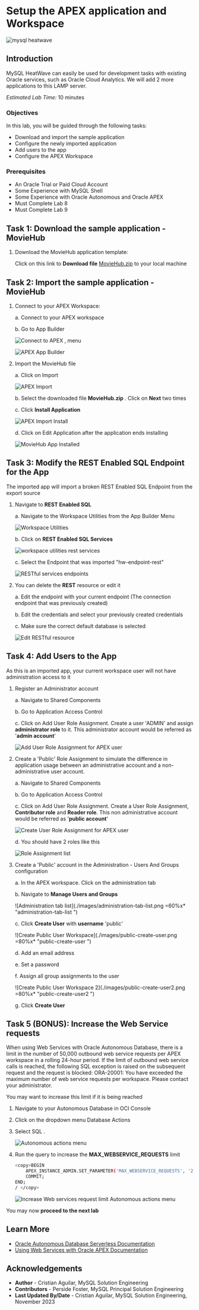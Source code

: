 # Setup the APEX application and Workspace

![mysql heatwave](./images/mysql-heatwave-logo.jpg "mysql heatwave")

## Introduction

MySQL HeatWave can easily be used for development tasks with existing Oracle services, such as Oracle Cloud Analytics. We will add 2 more applications to this LAMP server.


_Estimated Lab Time:_ 10 minutes

### Objectives

In this lab, you will be guided through the following tasks:

- Download and import the sample application
- Configure the newly imported application
- Add users to the app
- Configure the APEX Workspace

### Prerequisites

- An Oracle Trial or Paid Cloud Account
- Some Experience with MySQL Shell
- Some Experience with Oracle Autonomous and Oracle APEX
- Must Complete Lab 8
- Must Complete Lab 9

## Task 1: Download the sample application - MovieHub

1. Download the MovieHub application template:

    Click on this link to **Download file** [MovieHub.zip](https://objectstorage.us-phoenix-1.oraclecloud.com/p/p_59Wj-TSoegriKLewLSQEC3T7IBIkCllrs5ztNZ5TDvtbLGSu2RR4pH6u8oQ8J6/n/idazzjlcjqzj/b/bucket-images/o/MovieHub_V2.zip) to your local machine

## Task 2: Import the sample application - MovieHub

1. Connect to your APEX Workspace:

    a. Connect to your APEX workspace

    b. Go to App Builder

    ![Connect to APEX , menu](./images/apex-workpace-menu.png "apex-workpace-menu ")

    ![APEX App Builder](./images/apex-app-builder.png "apex-app-builder ")

2. Import the MovieHub file

    a. Click on Import

    ![APEX Import](./images/apex-import-moviehub.png "apex-import-moviehub ")

    b. Select the downloaded file **MovieHub.zip** . Click on **Next** two times

    c. Click **Install Application**

    ![APEX Import Install](./images/apex-import-install-moviehub.png "apex-import-install-moviehub ")

    d. Click on Edit Application after the application ends installing

    ![MovieHub App Installed](./images/apex-app-installed.png "apex-app-installed ")

## Task 3: Modify the REST Enabled SQL Endpoint for the App

The imported app will import a broken REST Enabled SQL Endpoint from the export source

1. Navigate to **REST Enabled SQL**

    a. Navigate to the Workspace Utilities from the App Builder Menu

    ![Workspace Utilities](./images/apex-menu-workspace-utilities.png "apex-menu-workspace-utilities ")

    b. Click on **REST Enabled SQL Services**

    ![workspace utilities rest services](./images/workspace-utilities-rest-services.png "workspace-utilities-rest-services ")

    c. Select the Endpoint that was imported "hw-endpoint-rest"

    ![RESTful services endpoints](./images/restful-services-endpoints-menu.png "restful-services-endpoints-menu ")

2. You can delete the **REST** resource or edit it

    a. Edit the endpoint with your current endpoint (The connection endpoint that was previously created)

    b. Edit the credentials and select your previously created credentials

    c. Make sure the correct default database is selected

    ![Edit RESTful resource](./images/restful-resource-edit.png "restful-resource-edit ")

## Task 4: Add Users to the App

As this is an imported app, your current workspace user will not have administration access to it

1. Register an Administrator account

    a. Navigate to Shared Components

    b. Go to Application Access Control

    c. Click on Add User Role Assignment. Create a user 'ADMIN' and assign **administrator role** to it. This administrator account would be referred as '**admin account**'

    ![Add User Role Assignment for APEX user](./images/apex-add-role-assignment.png "apex-add-role-assignment ")

2. Create a 'Public' Role Assignment to simulate the difference in application usage between an administrative account and a non-administrative user account.

    a. Navigate to Shared Components

    b. Go to Application Access Control

    c. Click on Add User Role Assignment. Create a User Role Assignment, **Contributor role** and **Reader role**. This non administrative account would be referred as '**public account**'

    ![Create User Role Assignment for APEX user](./images/apex-create-role-assignment-public.png "apex-create-role-assignment-public ")

    d. You should have 2 roles like this

    ![Role Assignment list](./images/apex-role-assignments-list.png "apex-role-assignments-list ")

3. Create a 'Public' account in the Administration - Users And Groups configuration

    a. In the APEX workspace. Click on the administration tab

    b. Navigate to **Manage Users and Groups**

    ![Administration tab list](./images/administration-tab-list.png =60%x* "administration-tab-list ")

    c. Click **Create User** with **username** 'public'

    ![Create Public User Workspace](./images/public-create-user.png =80%x* "public-create-user ")

    d. Add an email address

    e. Set a password

    f. Assign all group assignments to the user

    ![Create Public User Workspace 2](./images/public-create-user2.png =80%x* "public-create-user2 ")

    g. Click **Create User**

## Task 5 (BONUS): Increase the Web Service requests

When using Web Services with Oracle Autonomous Database, there is a limit in the number of 50,000 outbound web service requests per APEX workspace in a rolling 24-hour period. If the limit of outbound web service calls is reached, the following SQL exception is raised on the subsequent request and the request is blocked:
ORA-20001: You have exceeded the maximum number of web service requests per workspace. Please contact your administrator.

You may want to increase this limit if it is being reached

1. Navigate to your Autonomous Database in OCI Console

2. Click on the dropdown menu Database Actions

3. Select SQL .

    ![Autonomous actions menu](./images/autonomous-actions-menu-sql.png "autonomous-actions-menu-sql ")

4. Run the query to increase the **MAX\_WEBSERVICE\_REQUESTS** limit

    ```bash
    <copy>BEGIN
        APEX_INSTANCE_ADMIN.SET_PARAMETER('MAX_WEBSERVICE_REQUESTS', '250000');
        COMMIT;
    END;
    / </copy>
    ```

    ![Increase Web services request limit Autonomous actions menu](./images/autonomous-sql-increase-limit.png "autonomous-sql-increase-limit ")

You may now **proceed to the next lab**

## Learn More

- [Oracle Autonomous Database Serverless Documentation](https://docs.oracle.com/en/cloud/paas/autonomous-database/serverless/adbsb/index.html#Oracle%C2%AE-Cloud)
- [Using Web Services with Oracle APEX Documentation](https://docs.oracle.com/en/cloud/paas/autonomous-database/serverless/adbsb/apex-web-services.html#GUID-DA24C605-384D-4448-B73C-D00C02F5060E)

## Acknowledgements

- **Author** - Cristian Aguilar, MySQL Solution Engineering
- **Contributors** - Perside Foster, MySQL Principal Solution Engineering
- **Last Updated By/Date** - Cristian Aguilar, MySQL Solution Engineering, November 2023